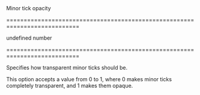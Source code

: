 <!--**
/*-------------------------------------------
    Auto-generated file. Do not modify.
-------------------------------------------

**-->
<!--d-->Minor tick opacity<!--/d-->
===========================================================================
<!--default-->undefined<!--/default-->
<!--type-->number<!--/type-->
===========================================================================

<!--shortDescription-->
Specifies how transparent minor ticks should be.
<!--/shortDescription-->

<!--fullDescription-->
This option accepts a value from 0 to 1, where 0 makes minor ticks completely transparent, and 1 makes them opaque.
<!--/fullDescription-->